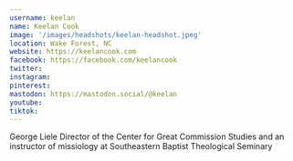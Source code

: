 ```yaml
---
username: keelan
name: Keelan Cook
image: '/images/headshots/keelan-headshot.jpeg'
location: Wake Forest, NC
website: https://keelancook.com
facebook: https://facebook.com/keelancook
twitter:
instagram: 
pinterest:
mastodon: https://mastodon.social/@keelan
youtube:
tiktok:
---
```

George Liele Director of the Center for Great Commission Studies and an instructor of missiology at Southeastern Baptist Theological Seminary